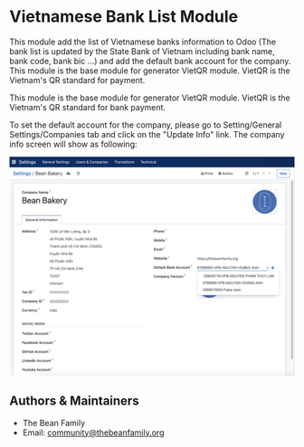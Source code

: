 
# Vietnamese Bank List Module


This module add the list of Vietnamese banks information to Odoo (The bank list is updated by the State Bank of
Vietnam including bank name, bank code, bank bic ...) and add the default bank account for the company.<br/>
This module is the base module for generator VietQR module. VietQR is the Vietnam's QR standard for
payment.

This module is the base module for generator VietQR module. VietQR is the Vietnam's QR standard for bank payment.

To set the default account for the company, please go to Setting/General Settings/Companies tab and click on the
"Update Info" link. The company info screen will show as following:

![](static/description/pic.jpeg)

Authors & Maintainers
-------------------------
- The Bean Family
- Email: community@thebeanfamily.org